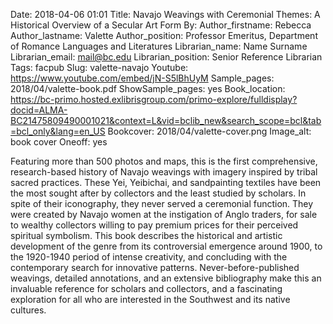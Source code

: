 Date: 2018-04-06 01:01
Title: Navajo Weavings with Ceremonial Themes: A Historical Overview of a Secular Art Form
By: 
Author_firstname: Rebecca 
Author_lastname: Valette
Author_position: Professor Emeritus, Department of Romance Languages and Literatures
Librarian_name: Name Surname
Librarian_email: mail@bc.edu
Librarian_position: Senior Reference Librarian
Tags: facpub
Slug: valette-navajo 
Youtube: https://www.youtube.com/embed/jN-S5lBhUyM
Sample_pages: 2018/04/valette-book.pdf
ShowSample_pages: yes
Book_location: https://bc-primo.hosted.exlibrisgroup.com/primo-explore/fulldisplay?docid=ALMA-BC21475809490001021&context=L&vid=bclib_new&search_scope=bcl&tab=bcl_only&lang=en_US
Bookcover: 2018/04/valette-cover.png
Image_alt: book cover
Oneoff: yes

Featuring more than 500 photos and maps, this is the first comprehensive, research-based history of Navajo weavings with imagery inspired by tribal sacred practices. These Yei, Yeibichai, and sandpainting textiles have been the most sought after by collectors and the least studied by scholars. In spite of their iconography, they never served a ceremonial function. They were created by Navajo women at the instigation of Anglo traders, for sale to wealthy collectors willing to pay premium prices for their perceived spiritual symbolism. This book describes the historical and artistic development of the genre from its controversial emergence around 1900, to the 1920-1940 period of intense creativity, and concluding with the contemporary search for innovative patterns. Never-before-published weavings, detailed annotations, and an extensive bibliography make this an invaluable reference for scholars and collectors, and a fascinating exploration for all who are interested in the Southwest and its native cultures.
